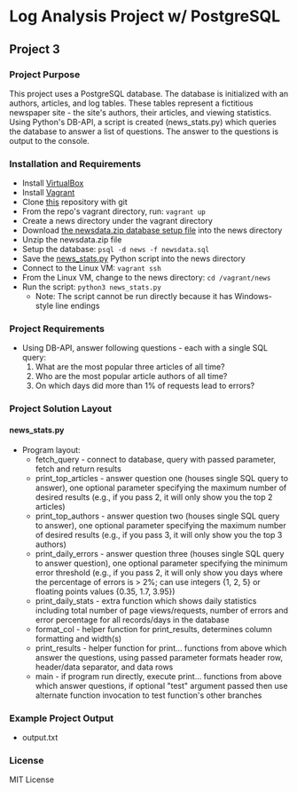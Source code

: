 # Log Analysis Project w/ PostgreSQL
## Project 3

### Project Purpose
This project uses a PostgreSQL database.  The database is initialized with an authors, articles, and log tables.  These tables represent a fictitious newspaper site - the site's authors, their articles, and viewing statistics.  Using Python's DB-API, a script is created (news_stats.py) which queries the database to answer a list of questions.  The answer to the questions is output to the console.

### Installation and Requirements
* Install [VirtualBox](https://www.virtualbox.org/wiki/Downloads)
* Install [Vagrant](https://www.vagrantup.com/downloads.html)
* Clone [this](https://github.com/udacity/fullstack-nanodegree-vm) repository with git
* From the repo's vagrant directory, run:  `vagrant up`
* Create a news directory under the vagrant directory
* Download [the newsdata.zip database setup file](https://d17h27t6h515a5.cloudfront.net/topher/2016/August/57b5f748_newsdata/newsdata.zip) into the news directory
* Unzip the newsdata.zip file
* Setup the database:  `psql -d news -f newsdata.sql`
* Save the [news_stats.py](https://gist.github.com/sockduct/88a2058e6433b4b8c00c5e35bfaf3655) Python script into the news directory
* Connect to the Linux VM:  `vagrant ssh`
* From the Linux VM, change to the news directory:  `cd /vagrant/news`
* Run the script:  `python3 news_stats.py`
  * Note:  The script cannot be run directly because it has Windows-style line endings

### Project Requirements
* Using DB-API, answer following questions - each with a single SQL query:
  1. What are the most popular three articles of all time?
  2. Who are the most popular article authors of all time?
  3. On which days did more than 1% of requests lead to errors?

### Project Solution Layout
#### news_stats.py
* Program layout:
  * fetch_query - connect to database, query with passed parameter, fetch and return results
  * print_top_articles - answer question one (houses single SQL query to answer), one optional parameter specifying the maximum number of desired results (e.g., if you pass 2, it will only show you the top 2 articles)
  * print_top_authors - answer question two (houses single SQL query to answer), one optional parameter specifying the maximum number of desired results (e.g., if you pass 3, it will only show you the top 3 authors)
  * print_daily_errors - answer question three (houses single SQL query to answer question), one optional parameter specifying the minimum error threshold (e.g., if you pass 2, it will only show you days where the percentage of errors is > 2%; can use integers {1, 2, 5} or floating points values {0.35, 1.7, 3.95})
  * print_daily_stats - extra function which shows daily statistics including total number of page views/requests, number of errors and error percentage for all records/days in the database
  * format_col - helper function for print_results, determines column formatting and width(s)
  * print_results - helper function for print... functions from above which answer the questions, using passed parameter formats header row, header/data separator, and data rows
  * main - if program run directly, execute print... functions from above which answer questions, if optional "test" argument passed then use alternate function invocation to test function's other branches

### Example Project Output
* output.txt

### License
MIT License

